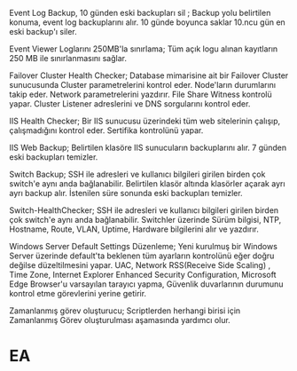 Event Log Backup, 10 günden eski backupları sil ;
Backup yolu belirtilen konuma, event log backuplarını alır. 10 günde boyunca saklar 10.ncu gün en eski backup'ı siler.


Event Viewer Loglarını 250MB'la sınırlama;
Tüm açık logu alınan kayıtların 250 MB ile sınırlanmasını sağlar.

Failover Cluster Health Checker;
Database mimarisine ait bir Failover Cluster sunucusunda Cluster parametrelerini kontrol eder. Node'ların durumlarını takip eder. Network parametrelerini yazdırır. File Share Witness kontrolü yapar.
Cluster Listener adreslerini ve DNS sorgularını kontrol eder.


IIS Health Checker;
Bir IIS sunucusu üzerindeki tüm web sitelerinin çalışıp, çalışmadığını kontrol eder. Sertifika kontrolünü yapar.


IIS Web Backup;
Belirtilen klasöre IIS sunucuların backuplarını alır. 7 günden eski backupları temizler.



Switch Backup;
SSH ile adresleri ve kullanıcı bilgileri girilen birden çok switch'e aynı anda bağlanabilir. Belirtilen klasör altında klasörler açarak ayrı ayrı backup alır. İstenilen süre sonunda eski backupları temizler.



Switch-HealthChecker;
SSH ile adresleri ve kullanıcı bilgileri girilen birden çok switch'e aynı anda bağlanabilir. Switchler üzerinde Sürüm bilgisi, NTP, Hostname, Route, VLAN, Uptime, Hardware bilgilerini alır ve yazdırır.



Windows Server Default Settings Düzenleme;
Yeni kurulmuş bir Windows Server üzerinde default'ta beklenen tüm ayarların kontrolünü eğer doğru değilse düzeltilmesini yapar.
UAC, Network RSS(Receive Side Scaling) , Time Zone, Internet Explorer Enhanced Security Configuration, Microsoft Edge Browser'u varsayılan tarayıcı yapma, Güvenlik duvarlarının durumunu kontrol etme görevlerini yerine getirir.



Zamanlanmış görev oluşturucu; 
Scriptlerden herhangi birisi için Zamanlanmış Görev oluşturulması aşamasında yardımcı olur.


# EA
